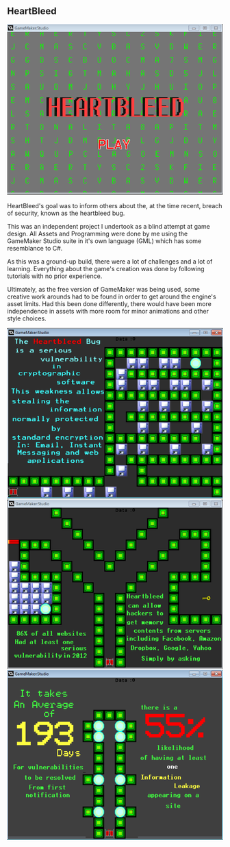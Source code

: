 <h2>
HeartBleed
</h2>

![Final Start Screen](/HeartBleed/TitleScreen/titlecard4.png)

<p>
HeartBleed's goal was to inform others about the, at the time recent, breach of security, known as the heartbleed bug.
<p/>
<p>This was an independent project I undertook as a blind attempt at game design. All Assets and Programming were done by me using the GameMaker Studio suite in it's own language (GML) which has some resemblance to C#.
</p>
<p>
As this was a ground-up build, there were a lot of challenges and a lot of learning. Everything about the game's creation was done by following tutorials with no prior experience.
</p>
<p>
Ultimately, as the free version of GameMaker was being used, some creative work arounds had to be found in order to get around the engine's asset limits. Had this been done differently, there would have been more independence in assets with more room for minor animations and other style choices.

</p>

![Level1](/HeartBleed/Levels/fulllv1.png)
![Level1](/HeartBleed/Levels/fulllv2.png)
![Level1](/HeartBleed/Levels/fulllv3.png)

